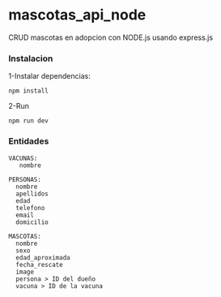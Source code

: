 # mascotas_api_node
CRUD mascotas en adopcion con NODE.js usando express.js

### Instalacion
1-Instalar dependencias:
```
npm install
```
2-Run
```
npm run dev
```
### Entidades
```
VACUNAS:
   nombre

PERSONAS:
  nombre
  apellidos
  edad
  telefono
  email
  domicilio

MASCOTAS:
  nombre
  sexo
  edad_aproximada
  fecha_rescate
  image
  persona > ID del dueño
  vacuna > ID de la vacuna
```
